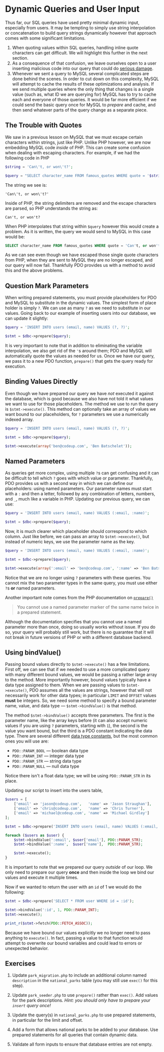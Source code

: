 # Dynamic Queries and User Input

Thus far, our SQL queries have used pretty minimal dynamic input, especially from users. It may be tempting to simply use string interpolation or concatenation to build query strings dynamically however that approach comes with some significant limitations.

1. When quoting values within SQL queries, handling inline quote characters can get difficult. We will highlight this further in the next section.
1. As a consequence of that confusion, we leave ourselves open to a user inserting malicious code into our query that could do [serious damage](http://xkcd.com/327/).
1. Whenever we sent a query to MySQL several complicated steps are done behind the scenes. In order to cut down on this complexity, MySQL will attempt to cache the results of these optimizations and analysis. If we send multiple queries where the only thing that changes is a single value (such as, what ID we are querying for) MySQL has to try to cache each and everyone of those queries. It would be far more efficient if we could send the basic query once for MySQL to *prepare* and cache, and then send whatever parts of the query change as a separate piece.

## The Trouble with Quotes

We saw in a previous lesson on MySQL that we must escape certain characters within strings, just like PHP. Unlike PHP however, we are now embedding MySQL code *inside* of PHP. This can create some confusion when dealing with escaping characters. For example, if we had the following code in PHP

~~~php
$string = 'Can\'t, or won\'t?';

$query = "SELECT character_name FROM famous_quotes WHERE quote = '$string'";
~~~

The string we see is:

    'Can\'t, or won\'t?'

Inside of PHP, the string delimiters are removed and the escape characters are parsed, so PHP understands the string as:

    Can't, or won't?

When PHP interpolates that string within `$query` however this would create a problem. As it is written, the query we would send to MySQL in this case would be:

~~~sql
SELECT character_name FROM famous_quotes WHERE quote = 'Can't, or won't?'
~~~

As we can see even though we have escaped those single quote characters from PHP, when they are sent to MySQL they are no longer escaped, and our query will now fail. Thankfully PDO provides us with a method to avoid this and the above problems.

## Question Mark Parameters

When writing prepared statements, you must provide placeholders for PDO and MySQL to substitute in the dynamic values. The simplest form of place holder is simply `?`. We can use as many `?` as we need to substitute in our values. Going back to our example of inserting users into our database, we can update it slightly:

~~~php
$query = 'INSERT INTO users (email, name) VALUES (?, ?)';

$stmt = $dbc->prepare($query);
~~~

It is very important to note that in addition to eliminating the variable interpolation, we also get rid of the `'`s around them; PDO and MySQL will automatically quote the values as needed for us. Once we have our query, we pass it to a new PDO function, `prepare()` that gets the query ready for execution.

## Binding Values Directly

Even though we have prepared our query we have *not* executed it against the database, which is good because we also have not told it what values we want to use for those placeholders. The method we use to run the query is `$stmt->execute()`. This method can optionally take an array of values we want bound to our placeholders, for `?` parameters we use a numerically indexed array.

~~~php
$query = 'INSERT INTO users (email, name) VALUES (?, ?)';

$stmt = $dbc->prepare($query);

$stmt->execute(array('ben@codeup.com', 'Ben Batschelet'));
~~~

## Named Parameters

As queries get more complex, using multiple `?`s can get confusing and it can be difficult to tell which `?` goes with which value or parameter. Thankfully, PDO provides us with a second way in which we can define our placeholders: using named parameters. Our parameter names must start with a `:` and then a letter, followed by any combination of letters, numbers, and `_`, much like a variable in PHP. Updating our previous query, we can use:

~~~php
$query = 'INSERT INTO users (email, name) VALUES (:email, :name)';

$stmt = $dbc->prepare($query);
~~~

Now, it is much clearer which placeholder should correspond to which column. Just like before, we can pass an array to `$stmt->execute()`, but instead of numeric keys, we use the parameter name as the key.

~~~php
$query = 'INSERT INTO users (email, name) VALUES (:email, :name)';

$stmt = $dbc->prepare($query);

$stmt->execute(array(':email' => 'ben@codeup.com', ':name' => 'Ben Batschelet'));
~~~

Notice that we are no longer using `?` parameters with these queries. You cannot mix the two parameter types in the same query, you must use either `?`s **or** named parameters.

Another important note comes from the PHP documentation on [`prepare()`](http://www.php.net/manual/en/pdo.prepare.php)

> You cannot use a named parameter marker of the same name twice in a prepared statement.

Although the documentation specifies that you cannot use a named parameter more than once, doing so usually works without issue. If you do so, your query will probably still work, but there is no guarantee that it will not break in future versions of PHP or with a different database backend.

## Using bindValue()

Passing bound values directly to `$stmt->execute()` has a few limitations. First off, we can see that if we needed to use a more complicated query with many different bound values, we would be passing a rather large array to the method. More importantly however, bound values typically have a data type assigned to them. When we are passing values to `$stmt->execute()`, PDO assumes all the values are strings, however that will not necessarily work for other data types; in particular `LIMIT` and `OFFSET` values **must** be integers. So, we need some method to specify a bound parameter name, value, and data type &mdash; `$stmt->bindValue()` is that method.

The method `$stmt->bindValue()` accepts three parameters. The first is the parameter name, like the array keys before (it can also accept numeric values if you are using `?` parameters, starting with `1`), the second is the value you want bound, but the third is a PDO constant indicating the data type. There are several different [data type constants](http://www.php.net/manual/en/pdo.constants.php), but the most common ones you will use are:

- `PDO::PARAM_BOOL` &mdash; boolean data type
- `PDO::PARAM_INT` &mdash; integer data type
- `PDO::PARAM_STR` &mdash; string data type
- `PDO::PARAM_NULL` &mdash; null data type

Notice there isn't a float data type; we will be using `PDO::PARAM_STR` in its place.

Updating our script to insert into the users table,

~~~php
$users = [
    ['email' => 'jason@codeup.com',   'name' => 'Jason Straughan'],
    ['email' => 'chris@codeup.com',   'name' => 'Chris Turner'],
    ['email' => 'michael@codeup.com', 'name' => 'Michael Girdley']
];

$stmt = $dbc->prepare('INSERT INTO users (email, name) VALUES (:email, :name)');

foreach ($users as $user) {
    $stmt->bindValue(':email', $user['email'], PDO::PARAM_STR);
    $stmt->bindValue(':name',  $user['name'],  PDO::PARAM_STR);

    $stmt->execute();
}
~~~

It is important to note that we prepared our query *outside* of our loop. We only need to prepare our query **once** and then inside the loop we bind our values and execute it multiple times.

Now if we wanted to return the user with an `id` of 1 we would do the following:

~~~php
$stmt = $dbc->prepare('SELECT * FROM user WHERE id = :id');

$stmt->bindValue(':id', 1, PDO::PARAM_INT);
$stmt->execute();

print_r($stmt->fetch(PDO::FETCH_ASSOC));
~~~

Because we have bound our values explicitly we no longer need to pass anything to `execute()`. In fact, passing a value to that function would attempt to overwrite our bound variables and could lead to errors or unexpected behavior.

## Exercises

1. Update `park_migration.php` to include an additional column named `description` in the `national_parks` table (you may still use `exec()` for this step).

1. Update `park_seeder.php` to use `prepare()` rather than `exec()`. Add values for the park descriptions. *Hint: you should only have to prepare your `insert` query once!*

1. Update the query(s) in `national_parks.php` to use prepared statements, in particular for the limit and offset.

1. Add a form that allows national parks to be added to your database.  Use prepared statements for all queries that contain dynamic data.

1. Validate all form inputs to ensure that database entries are not empty.
